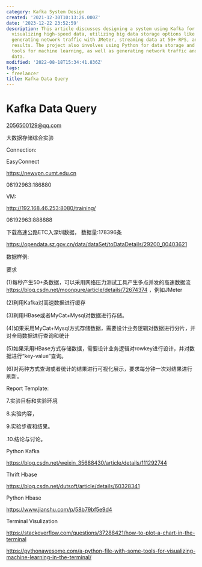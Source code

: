```yaml
---
category: Kafka System Design
created: '2021-12-30T10:13:26.000Z'
date: '2023-12-22 23:52:59'
description: This article discusses designing a system using Kafka for handling and
  visualizing high-speed data, utilizing big data storage options like HBase or MyCat+MySQL,
  generating network traffic with JMeter, streaming data at 50+ RPS, and querying/presenting
  results. The project also involves using Python for data storage and terminal visualization
  tools for machine learning, as well as generating network traffic and streaming
  data.
modified: '2022-08-18T15:34:41.836Z'
tags:
- freelancer
title: Kafka Data Query
---
```


# Kafka Data Query

2056500129@qq.com

大数据存储综合实验

Connection:

EasyConnect

https://newvpn.cumt.edu.cn

08192963:186880

VM:

http://192.168.46.253:8080/training/

08192963:888888

下载高速公路ETC入深圳数据， 数据量:178396条

https://opendata.sz.gov.cn/data/dataSet/toDataDetails/29200_00403621

数据样例:

要求

(1)每秒产生50+条数据，可以采用网络压力测试工具产生多点并发的高速数据流
https://blog.csdn.net/moonpure/article/details/72674374
，例如JMeter

(2)利用Kafka对高速数据进行缓存

(3)利用HBase或者MyCat+Mysql对数据进行存储。

(4)如果采用MyCat+Mysql方式存储数据，需要设计业务逻辑对数据进行分片，并对全局数据进行查询和统计

(5)如果采用HBase方式存储数据，需要设计业务逻辑对rowkey进行设计，并对数据进行“key-value”查询。

(6)对两种方式查询或者统计的结果进行可视化展示，要求每分钟一次对结果进行刷新。

Report Template:

7.实验目标和实验环境

8.实验内容，

9.实验步骤和结果。

.10.结论与讨论。

Python Kafka

https://blog.csdn.net/weixin_35688430/article/details/111292744

Thrift Hbase

https://blog.csdn.net/dutsoft/article/details/60328341

Python Hbase

https://www.jianshu.com/p/58b79bf5e9d4

Terminal Visulization

https://stackoverflow.com/questions/37288421/how-to-plot-a-chart-in-the-terminal

https://pythonawesome.com/a-python-file-with-some-tools-for-visualizing-machine-learning-in-the-terminal/
